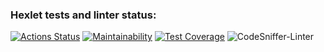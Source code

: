 ### Hexlet tests and linter status:

[![Actions Status](https://github.com/IlyaMur/php-project-lvl2/workflows/hexlet-check/badge.svg)](https://github.com/IlyaMur/php-project-lvl2/actions) [![Maintainability](https://api.codeclimate.com/v1/badges/6edf6b009909fff44632/maintainability)](https://codeclimate.com/github/IlyaMur/php-project-lvl2/maintainability) [![Test Coverage](https://api.codeclimate.com/v1/badges/6edf6b009909fff44632/test_coverage)](https://codeclimate.com/github/IlyaMur/php-project-lvl2/test_coverage) ![CodeSniffer-Linter](https://github.com/IlyaMur/php-project-lvl2/workflows/lint/badge.svg)
